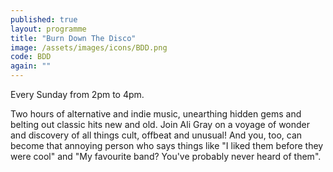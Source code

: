 ```yaml
---
published: true
layout: programme
title: "Burn Down The Disco"
image: /assets/images/icons/BDD.png
code: BDD
again: ""
---
```

Every Sunday from 2pm to 4pm. 

Two hours of alternative and indie music, unearthing hidden gems and belting out classic hits new and old. Join Ali Gray on a voyage of wonder and discovery of all things cult, offbeat and unusual! And you, too, can become that annoying person who says things like "I liked them before they were cool" and "My favourite band? You've probably never heard of them". 